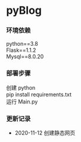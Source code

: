 pyBlog
===========================

### 环境依赖
python==3.8 \
Flask==1.1.2 \
Mysql==8.0.20


### 部署步骤
创建 python \
pip install requirements.txt \
运行 Main.py 


### 更新记录
- 2020-11-12 创建静态网页
